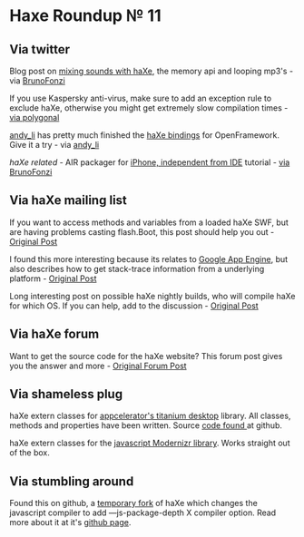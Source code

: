 [_template]: roundup.html
# Haxe Roundup № 11

## Via twitter
Blog post on [mixing sounds with haXe][link 1], the memory api and looping mp3's - via [BrunoFonzi][link 2]

If you use Kaspersky anti-virus, make sure to add an exception rule to exclude haXe, otherwise you might get extremely slow compilation times - [via polygonal][link 3]

[andy_li][link 4] has pretty much finished the [haXe bindings][link 5] for OpenFramework. Give it a try - via [andy_li][link 6]

*haXe related* - AIR packager for [iPhone, independent from IDE][link 7] tutorial - [via BrunoFonzi][link 8]

## Via haXe mailing list
If you want to access methods and variables from a loaded haXe SWF, but are having problems casting flash.Boot, this post should help you out - [Original Post][link 9]

I found this more interesting because its relates to [Google App Engine][link 10], but also describes how to get stack-trace information from a underlying platform - [Original Post][link 11]

Long interesting post on possible haXe nightly builds, who will compile haXe for which OS. If you can help, add to the discussion - [Original Post][link 12]

## Via haXe forum
Want to get the source code for the haXe website? This forum post gives you the answer and more - [Original Forum Post][link 13]

## Via shameless plug
haXe extern classes for [appcelerator's titanium desktop][link 14] library. All classes, methods and properties have been written. Source [code found ][link 15]at github.

haXe extern classes for the [javascript Modernizr library][link 16]. Works straight out of the box.

## Via stumbling around
Found this on github, a [temporary fork][link 18] of haXe which changes the javascript compiler to add —js-package-depth X compiler option. Read more about it at it's [github page][link 17].

[link 1]: http://geekrelief.wordpress.com/2010/09/13/mixing-sounds-with-haxe-the-memory-api-and-looping-mp3s/ "mixing sounds with haXe, the memory api and looping mp3's"
[link 2]: http://twitter.com/BrunoFonzi/ "@BrunoFonzi"
[link 3]: http://twitter.com/polygonal/ "@polygonal"
[link 4]: http://twitter.com/andy_li/ "@andy_li"
[link 5]: http://github.com/andyli/hxOpenFrameworks "haXe binding for OpenFramework"
[link 6]: http://twitter.com/andy_li/ "@andy_li"
[link 7]: http://blogs.adobe.com/cantrell/archives/2010/09/packager-for-iphone-refresher.html "AIR packager for iPhone independent from IDE tutorial"
[link 8]: http://twitter.com/BrunoFonzi/ "@BrunoFonzi"
[link 9]: http://haxe.1354130.n2.nabble.com/access-public-variables-and-method-in-haxe-loaded-swf-td5526802.html#a5526802 "Access public variables and methods in haXe loaded swf - haXe mailing list"
[link 10]: http://code.google.com/appengine/ "Google App Engine"
[link 11]: http://haxe.1354130.n2.nabble.com/Stack-Trace-of-uncatched-Exceptions-in-Javascript-RingoJS-td5529986.html "Stack-Trace of uncatched Exceptions in Javascript (RingoJS) - haXe mailing list"
[link 12]: http://haxe.1354130.n2.nabble.com/haXe-nightly-builds-td5525284.html "haXe nightly builds - haXe mailing list"
[link 13]: http://haxe.org/forum/thread/2164 "haXe website source - haXe Forum"
[link 14]: http://www.appcelerator.com/ "Appcelerator.com"
[link 15]: http://github.com/skial/haXe-titanium-desktop "appcelerator titanium desktop haXe classes, methods and properties"
[link 16]: http://github.com/skial/haXe-modernizr "haXe exern classes for Modernizr"
[link 17]: http://github.com/webr3/haxe/tree/ "haXe compiler fork, adding javascript options"
[link 18]: http://github.com/webr3/haxe/tree/ "temporary fork"

